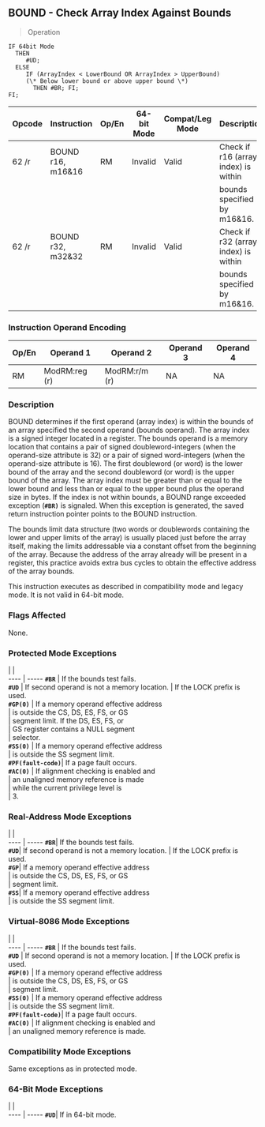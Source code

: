 ## BOUND - Check Array Index Against Bounds

> Operation

``` slim
IF 64bit Mode
  THEN
     #UD;
  ELSE
     IF (ArrayIndex < LowerBound OR ArrayIndex > UpperBound)
     (\* Below lower bound or above upper bound \*)
       THEN #BR; FI;
FI;

```

 Opcode| Instruction      | Op/En| 64-bit Mode| Compat/Leg Mode| Description                         
 ---  | --- | --- | --- | --- | ---
 62 /r | BOUND r16, m16&16| RM   | Invalid    | Valid          | Check if r16 (array index) is within
       |                  |      |            |                | bounds specified by m16&16.         
 62 /r | BOUND r32, m32&32| RM   | Invalid    | Valid          | Check if r32 (array index) is within
       |                  |      |            |                | bounds specified by m16&16.         

### Instruction Operand Encoding
 Op/En| Operand 1    | Operand 2    | Operand 3| Operand 4
 ---  | --- | --- | --- | ---
 RM   | ModRM:reg (r)| ModRM:r/m (r)| NA       | NA       

### Description
BOUND determines if the first operand (array index) is within the bounds of
an array specified the second operand (bounds operand). The array index is a
signed integer located in a register. The bounds operand is a memory location
that contains a pair of signed doubleword-integers (when the operand-size attribute
is 32) or a pair of signed word-integers (when the operand-size attribute is
16). The first doubleword (or word) is the lower bound of the array and the
second doubleword (or word) is the upper bound of the array. The array index
must be greater than or equal to the lower bound and less than or equal to the
upper bound plus the operand size in bytes. If the index is not within bounds,
a BOUND range exceeded exception (**``#BR)``** is signaled. When this exception is generated,
the saved return instruction pointer points to the BOUND instruction.

The bounds limit data structure (two words or doublewords containing the lower
and upper limits of the array) is usually placed just before the array itself,
making the limits addressable via a constant offset from the beginning of the
array. Because the address of the array already will be present in a register,
this practice avoids extra bus cycles to obtain the effective address of the
array bounds.

This instruction executes as described in compatibility mode and legacy mode.
It is not valid in 64-bit mode.



### Flags Affected
None.


### Protected Mode Exceptions
   | |  
---- | -----
 **``#BR``**            | If the bounds test fails.                  
 **``#UD``**            | If second operand is not a memory location.
                | If the LOCK prefix is used.                
 **``#GP(0)``**         | If a memory operand effective address      
                | is outside the CS, DS, ES, FS, or GS       
                | segment limit. If the DS, ES, FS, or       
                | GS register contains a NULL segment        
                | selector.                                  
 **``#SS(0)``**         | If a memory operand effective address      
                | is outside the SS segment limit.           
 **``#PF(fault-code)``**| If a page fault occurs.                    
 **``#AC(0)``**         | If alignment checking is enabled and       
                | an unaligned memory reference is made      
                | while the current privilege level is       
                | 3.                                         

### Real-Address Mode Exceptions
   | |  
---- | -----
 **``#BR``**| If the bounds test fails.                  
 **``#UD``**| If second operand is not a memory location.
    | If the LOCK prefix is used.                
 **``#GP``**| If a memory operand effective address      
    | is outside the CS, DS, ES, FS, or GS       
    | segment limit.                             
 **``#SS``**| If a memory operand effective address      
    | is outside the SS segment limit.           

### Virtual-8086 Mode Exceptions
   | |  
---- | -----
 **``#BR``**            | If the bounds test fails.                  
 **``#UD``**            | If second operand is not a memory location.
                | If the LOCK prefix is used.                
 **``#GP(0)``**         | If a memory operand effective address      
                | is outside the CS, DS, ES, FS, or GS       
                | segment limit.                             
 **``#SS(0)``**         | If a memory operand effective address      
                | is outside the SS segment limit.           
 **``#PF(fault-code)``**| If a page fault occurs.                    
 **``#AC(0)``**         | If alignment checking is enabled and       
                | an unaligned memory reference is made.     

### Compatibility Mode Exceptions
Same exceptions as in protected mode.


### 64-Bit Mode Exceptions
   | |  
---- | -----
 **``#UD``**| If in 64-bit mode.
